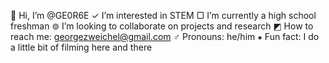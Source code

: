 👋 Hi, I’m @GE0R6E
  ✓ I’m interested in STEM
  ▢ I’m currently a high school freshman
  ⊚ I’m looking to collaborate on projects and research
  ◩ How to reach me: georgezweichel@gmail.com
  ♂️ Pronouns: he/him
  ⁕ Fun fact: I do a little bit of filming here and there

<!---
GE0R6E/GE0R6E is a ✨ special ✨ repository because its `README.md` (this file) appears on your GitHub profile.
You can click the Preview link to take a look at your changes.
--->
